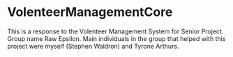 # VolenteerManagementCore

This is a response to the Volenteer Management System for Senior Project.  Group name Raw Epsilon.  Main individuals in the group that
helped with this project were myself (Stephen Waldron) and Tyrone Arthurs.
